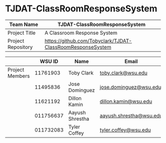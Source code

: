 # TJDAT-ClassRoomResponseSystem

| Team Name  | TJDAT-ClassRoomResponseSystem |
| ------------- | ------------- |
| Project Title  | A Classroom Response System  |
| Project Repository  | https://github.com/Tobyclark/TJDAT-ClassRoomResponseSystem  |

|  | WSU ID | Name | Email | Contact |
| ---------- | ---------- | ---------- | ---------- | ---------- |
|Project Members| 11761903 | Toby Clark | toby.clark@wsu.edu| :white_check_mark: |
||  11495836 | Jose Dominguez | jose.dominguez@wsu.edu |  |
|| 11621192 | Dillon Kamin | dillon.kamin@wsu.edu |  |
|| 011756637 | Aayush Shrestha | aayush.shrestha@wsu.edu |  |
|| 011732083 | Tyler Coffey | tyler.coffey@wsu.edu |  |
